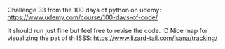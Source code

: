 Challenge 33 from the 100 days of python on udemy:
https://www.udemy.com/course/100-days-of-code/

It should run just fine but feel free to revise the code. :D
Nice map for visualizing the pat of th ISSS: https://www.lizard-tail.com/isana/tracking/
